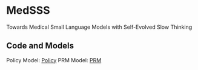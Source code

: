 # MedSSS
Towards Medical Small Language Models with Self-Evolved Slow Thinking 

## Code and Models

Policy Model: [Policy](https://huggingface.co/pixas/MedSSS_Policy)
PRM Model: [PRM](https://huggingface.co/pixas/MedSSS_PRM)
